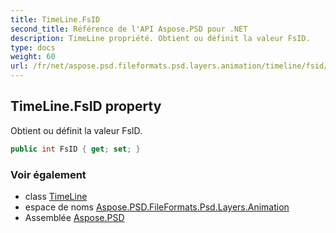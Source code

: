 ```yaml
---
title: TimeLine.FsID
second_title: Référence de l'API Aspose.PSD pour .NET
description: TimeLine propriété. Obtient ou définit la valeur FsID.
type: docs
weight: 60
url: /fr/net/aspose.psd.fileformats.psd.layers.animation/timeline/fsid/
---
```

## TimeLine.FsID property

Obtient ou définit la valeur FsID.

```csharp
public int FsID { get; set; }
```

### Voir également

* class [TimeLine](../)
* espace de noms [Aspose.PSD.FileFormats.Psd.Layers.Animation](../../timeline/)
* Assemblée [Aspose.PSD](../../../)


